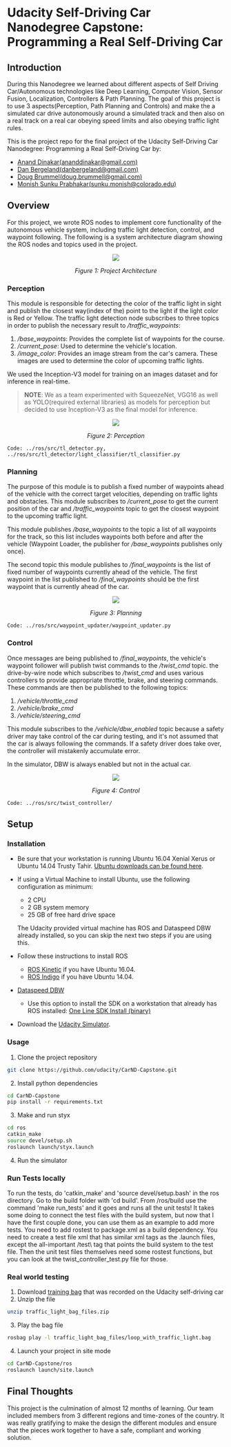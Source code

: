 # Udacity Self-Driving Car Nanodegree Capstone: Programming a Real Self-Driving Car

## Introduction
During this Nanodegree we learned about different aspects of Self Driving Car/Autonomous technologies like Deep Learning, Computer Vision, Sensor Fusion, Localization, Controllers & Path Planning. The goal of this project is to use 3 aspects(Perception, Path Planning and Controls) and make the a simulated car drive autonomously around a simulated track and then also on a real track on a real car obeying speed limits and also obeying traffic light rules. 

This is the project repo for the final project of the Udacity Self-Driving Car Nanodegree: Programming a Real Self-Driving Car by:

* [Anand Dinakar(ananddinakar@gmail.com)](https://github.com/cygnus77)
* [Dan Bergeland(danbergeland@gmail.com)](https://github.com/danbergeland)
* [Doug Brummel(doug.brummell@gmail.com)](https://github.com/d13sl0w) 
* [Monish Sunku Prabhakar(sunku.monish@colorado.edu)](https://github.com/spgitmonish)

## Overview 
For this project, we wrote ROS nodes to implement core functionality of the autonomous vehicle system, including traffic light detection, control, and waypoint following. The following is a system architecture diagram showing the ROS nodes and topics used in the project. 

<p align="center">
   <img src="imgs/ROSGraph.png">
</p>
<p align="center">
   <i>Figure 1: Project Architecture</i>
</p>

### Perception
This module is responsible for detecting the color of the traffic light in sight and publish the closest way(index of the) point to the light if the light color is Red or Yellow. The traffic light detection node subscribes to three topics in order to publish the necessary result to */traffic_waypoints*:

1. */base_waypoints*: Provides the complete list of waypoints for the course.
2. */current_pose*: Used to determine the vehicle's location.
3. */image_color*: Provides an image stream from the car's camera. These images are used to determine the color of upcoming traffic lights.

We used the Inception-V3 model for training on an images dataset and for inference in real-time.

> **NOTE**: We as a team experimented with SqueezeNet, VGG16 as well as YOLO(required external libraries) as models for perception but decided to use Inception-V3 as the final model for inference.  

<p align="center">
   <img src="imgs/TrafficLightDetector.png">
</p>
<p align="center">
   <i>Figure 2: Perception</i>
</p>

`Code: ../ros/src/tl_detector.py, ../ros/src/tl_detector/light_classifier/tl_classifier.py`

### Planning
The purpose of this module is to publish a fixed number of waypoints ahead of the vehicle with the correct target velocities, depending on traffic lights and obstacles. This module subscribes to */current_pose* to get the current position of the car and */traffic_waypoints* topic to get the closest waypoint to the upcoming traffic light.

This module publishes */base_waypoints* to the topic a list of all waypoints for the track, so this list includes waypoints both before and after the vehicle (Waypoint Loader, the publisher for */base_waypoints* publishes only once). 

The second topic this module publishes to */final_waypoints* is the list of fixed number of waypoints currently ahead of the vehicle. The first waypoint in the list published to */final_waypoints* should be the first waypoint that is currently ahead of the car.

<p align="center">
   <img src="imgs/WaypointUpdater.png">
</p>
<p align="center">
   <i>Figure 3: Planning</i>
</p>

`Code: ../ros/src/waypoint_updater/waypoint_updater.py`

### Control
Once messages are being published to */final_waypoints*, the vehicle's waypoint follower will publish twist commands to the */twist_cmd* topic. the drive-by-wire node which subscribes to */twist_cmd* and uses various controllers to provide appropriate throttle, brake, and steering commands. These commands are then be published to the following topics:

1. */vehicle/throttle_cmd*
2. */vehicle/brake_cmd*
3. */vehicle/steering_cmd*

This module subscribes to the */vehicle/dbw_enabled* topic because a safety driver may take control of the car during testing, and it's not assumed that the car is always following the commands. If a safety driver does take over, the controller will mistakenly accumulate error.

In the simulator, DBW is always enabled but not in the actual car.

<p align="center">
   <img src="imgs/DBWNode.png">
</p>
<p align="center">
   <i>Figure 4: Control</i>
</p>

`Code: ../ros/src/twist_controller/`

## Setup
### Installation 

* Be sure that your workstation is running Ubuntu 16.04 Xenial Xerus or Ubuntu 14.04 Trusty Tahir. [Ubuntu downloads can be found here](https://www.ubuntu.com/download/desktop). 
* If using a Virtual Machine to install Ubuntu, use the following configuration as minimum:
  * 2 CPU
  * 2 GB system memory
  * 25 GB of free hard drive space
  
  The Udacity provided virtual machine has ROS and Dataspeed DBW already installed, so you can skip the next two steps if you are using this.

* Follow these instructions to install ROS
  * [ROS Kinetic](http://wiki.ros.org/kinetic/Installation/Ubuntu) if you have Ubuntu 16.04.
  * [ROS Indigo](http://wiki.ros.org/indigo/Installation/Ubuntu) if you have Ubuntu 14.04.
* [Dataspeed DBW](https://bitbucket.org/DataspeedInc/dbw_mkz_ros)
  * Use this option to install the SDK on a workstation that already has ROS installed: [One Line SDK Install (binary)](https://bitbucket.org/DataspeedInc/dbw_mkz_ros/src/81e63fcc335d7b64139d7482017d6a97b405e250/ROS_SETUP.md?fileviewer=file-view-default)
* Download the [Udacity Simulator](https://github.com/udacity/CarND-Capstone/releases/tag/v1.2).

### Usage

1. Clone the project repository
```bash
git clone https://github.com/udacity/CarND-Capstone.git
```
2. Install python dependencies
```bash
cd CarND-Capstone
pip install -r requirements.txt
```
3. Make and run styx
```bash
cd ros
catkin_make
source devel/setup.sh
roslaunch launch/styx.launch
```
4. Run the simulator

### Run Tests locally

To run the tests, do 'catkin_make' and 'source devel/setup.bash' in the ros directory.  Go to the build folder with 'cd build'. From /ros/build use the command 'make run_tests' and it goes and runs all the unit tests!  It takes some doing to connect the test files with the build system, but now that I have the first couple done, you can use them as an example to add more tests.  You need to add rostest to package.xml as a build dependency.  You need to create a test file xml that has similar xml tags as the .launch files, except the all-important /test\ tag that points the build system to the test file.  Then the unit test files themselves need some rostest functions, but you can look at the twist_controller_test.py file for those.

### Real world testing

1. Download [training bag](https://drive.google.com/file/d/0B2_h37bMVw3iYkdJTlRSUlJIamM/view?usp=sharing) that was recorded on the Udacity self-driving car
2. Unzip the file
```bash
unzip traffic_light_bag_files.zip
```
3. Play the bag file
```bash
rosbag play -l traffic_light_bag_files/loop_with_traffic_light.bag
```
4. Launch your project in site mode
```bash
cd CarND-Capstone/ros
roslaunch launch/site.launch
```

## Final Thoughts
This project is the culmination of almost 12 months of learning. Our team included members from 3 different regions and time-zones of the country. It was really gratifying to make the design the different modules and ensure that the pieces work together to have a safe, compliant and working solution.